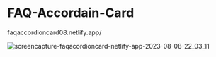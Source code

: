 # FAQ-Accordain-Card

faqaccordioncard08.netlify.app/

![screencapture-faqacordioncard-netlify-app-2023-08-08-22_03_11](https://github.com/Uzairahmad8/FAQ-Accordain-Card/assets/112511661/8a9988b0-ce9f-4226-aced-93ee43ee0bed)
